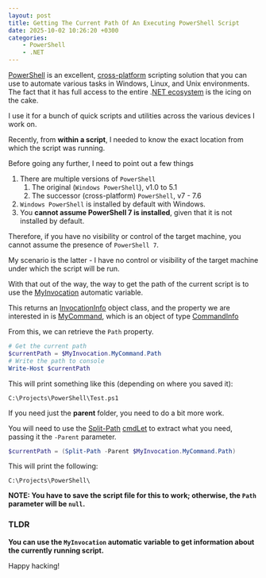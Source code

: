```yaml
---
layout: post
title: Getting The Current Path Of An Executing PowerShell Script
date: 2025-10-02 10:26:20 +0300
categories:
    - PowerShell
    - .NET
---
```


[PowerShell](https://learn.microsoft.com/en-us/powershell/scripting/overview?view=powershell-7.5) is an excellent, [cross-platform](https://en.wikipedia.org/wiki/Cross-platform_software) scripting solution that you can use to automate various tasks in Windows, Linux, and Unix environments. The fact that it has full access to the entire .[NET ecosystem](https://dotnet.microsoft.com/en-us/) is the icing on the cake.

I use it for a bunch of quick scripts and utilities across the various devices I work on.

Recently, from **within a script**, I needed to know the exact location from which the script was running.

Before going any further, I need to point out a few things

1. There are multiple versions of `PowerShell`
    1. The original (`Windows PowerShell`), v1.0 to 5.1
    2. The successor (cross-platform) `PowerShell`, v7 - 7.6
2. `Windows PowerShell` is installed by default with Windows.
3. You **cannot assume PowerShell 7 is installed**, given that it is not installed by default.

Therefore, if you have no visibility or control of the target machine, you cannot assume the presence of `PowerShell 7`.

My scenario is the latter - I have no control or visibility of the target machine under which the script will be run.

With that out of the way, the way to get the path of the current script is to use the [MyInvocation](https://learn.microsoft.com/en-us/powershell/module/microsoft.powershell.core/about/about_automatic_variables?view=powershell-7.5#myinvocation) automatic variable.

This returns an [InvocationInfo](https://learn.microsoft.com/en-us/dotnet/api/system.management.automation.invocationinfo?view=powershellsdk-1.1.0) object class, and the property we are interested in is [MyCommand](https://learn.microsoft.com/en-us/dotnet/api/system.management.automation.invocationinfo.mycommand?view=powershellsdk-1.1.0#system-management-automation-invocationinfo-mycommand), which is an object of type [CommandInfo](https://learn.microsoft.com/en-us/dotnet/api/system.management.automation.commandinfo?view=powershellsdk-1.1.0)

From this, we can retrieve the `Path` property.

```powershell
# Get the current path
$currentPath = $MyInvocation.MyCommand.Path
# Write the path to console
Write-Host $currentPath
```

This will print something like this (depending on where you saved it):

```plaintext
C:\Projects\PowerShell\Test.ps1
```

If you need just the **parent** folder, you need to do a bit more work.

You will need to use the [Split-Path](https://learn.microsoft.com/en-us/powershell/module/microsoft.powershell.management/split-path?view=powershell-7.5) [cmdLet](https://learn.microsoft.com/en-us/powershell/scripting/powershell-commands?view=powershell-7.5) to extract what you need, passing it the `-Parent` parameter.

```powershell
$currentPath = (Split-Path -Parent $MyInvocation.MyCommand.Path)
```

This will print the following:

```plaintext
C:\Projects\PowerShell\
```

**NOTE: You have to save the script file for this to work; otherwise, the `Path` parameter will be `null`.**

### TLDR

**You can use the `MyInvocation` automatic variable to get information about the currently running script.**

Happy hacking!
